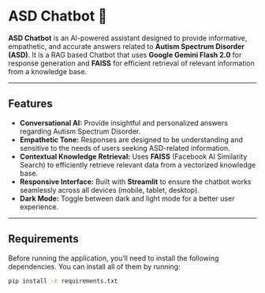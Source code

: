# ASD Chatbot 🤖

**ASD Chatbot** is an AI-powered assistant designed to provide informative, empathetic, and accurate answers related to **Autism Spectrum Disorder (ASD)**. It is a RAG based Chatbot that uses **Google Gemini Flash 2.0** for response generation and **FAISS** for efficient retrieval of relevant information from a knowledge base. 

---

## Features

- **Conversational AI:** Provide insightful and personalized answers regarding Autism Spectrum Disorder.
- **Empathetic Tone:** Responses are designed to be understanding and sensitive to the needs of users seeking ASD-related information.
- **Contextual Knowledge Retrieval:** Uses **FAISS** (Facebook AI Similarity Search) to efficiently retrieve relevant data from a vectorized knowledge base.
- **Responsive Interface:** Built with **Streamlit** to ensure the chatbot works seamlessly across all devices (mobile, tablet, desktop).
- **Dark Mode:** Toggle between dark and light mode for a better user experience.

---

## Requirements

Before running the application, you’ll need to install the following dependencies. You can install all of them by running:

```bash
pip install -r requirements.txt
